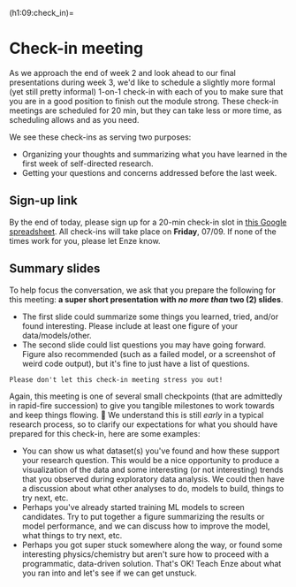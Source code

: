 (h1:09:check_in)=
# Check-in meeting

As we approach the end of week 2 and look ahead to our final presentations during week 3, we'd like to schedule a slightly more formal (yet still pretty informal) 1-on-1 check-in with each of you to make sure that you are in a good position to finish out the module strong.
These check-in meetings are scheduled for 20 min, but they can take less or more time, as scheduling allows and as you need.

We see these check-ins as serving two purposes:
- Organizing your thoughts and summarizing what you have learned in the first week of self-directed research.
- Getting your questions and concerns addressed before the last week.



## Sign-up link

By the end of today, please sign up for a 20-min check-in slot in [this Google spreadsheet](https://docs.google.com/spreadsheets/d/1pO6ei4Rua8z8N9CYzgPr4ae1lBM4Cz8NmAfn36zrvNA/edit#gid=0).
All check-ins will take place on **Friday**, 07/09.
If none of the times work for you, please let Enze know.



## Summary slides

To help focus the conversation, we ask that you prepare the following for this meeting: **a super short presentation with _no more than_ two (2) slides**.
- The first slide could summarize some things you learned, tried, and/or found interesting. 
Please include at least one figure of your data/models/other.
- The second slide could list questions you may have going forward. Figure also recommended (such as a failed model, or a screenshot of weird code output), but it's fine to just have a list of questions.

```{attention}
Please don't let this check-in meeting stress you out!
```

Again, this meeting is one of several small checkpoints (that are admittedly in rapid-fire succession) to give you tangible milestones to work towards and keep things flowing. 🌊
We understand this is still _early_ in a typical research process, so to clarify our expectations for what you should have prepared for this check-in, here are some examples:
- You can show us what dataset(s) you've found and how these support your research question.
This would be a nice opportunity to produce a visualization of the data and some interesting (or not interesting) trends that you observed during exploratory data analysis.
We could then have a discussion about what other analyses to do, models to build, things to try next, etc.
- Perhaps you've already started training ML models to screen candidates.
Try to put together a figure summarizing the results or model performance, and we can discuss how to improve the model, what things to try next, etc.
- Perhaps you got super stuck somewhere along the way, or found some interesting physics/chemistry but aren't sure how to proceed with a programmatic, data-driven solution.
That's OK!
Teach Enze about what you ran into and let's see if we can get unstuck.

